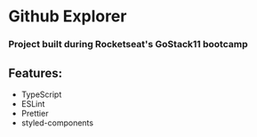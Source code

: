 # Github Explorer

### Project built during Rocketseat's GoStack11 bootcamp

## Features:

- TypeScript
- ESLint
- Prettier
- styled-components
